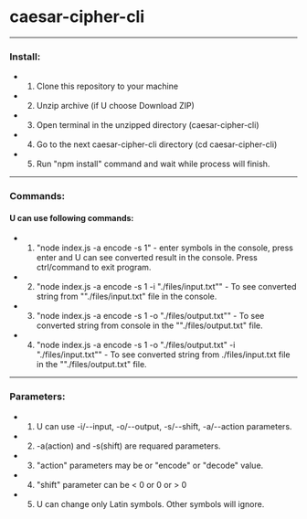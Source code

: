 # caesar-cipher-cli
***
### Install:
- 1) Clone this repository to your machine
- 2) Unzip archive (if U choose Download ZIP)
- 3) Open terminal in the unzipped directory (caesar-cipher-cli)
- 4) Go to the next caesar-cipher-cli directory (cd caesar-cipher-cli)
- 5) Run "npm install" command and wait while process will finish.
***
### Commands:
#### U can use following commands:
- 1) "node index.js -a encode -s 1" - enter symbols in the console, press enter and U can see converted result in the console. Press ctrl/command to exit program.
- 2) "node index.js -a encode -s 1 -i "./files/input.txt"" - To see converted string from ""./files/input.txt" file in the console.
- 3) "node index.js -a encode -s 1 -o "./files/output.txt"" - To see converted string from console in the ""./files/output.txt" file.
- 4) "node index.js -a encode -s 1 -o "./files/output.txt" -i "./files/input.txt"" - To see converted string from ./files/input.txt file in the ""./files/output.txt" file.
***
### Parameters:
- 1) U can use -i/--input, -o/--output, -s/--shift, -a/--action parameters.
- 2) -a(action) and -s(shift) are requared parameters.
- 3) "action" parameters may be or "encode" or "decode" value.
- 4) "shift" parameter can be < 0 or 0 or > 0
- 5) U can change only Latin symbols. Other symbols will ignore.